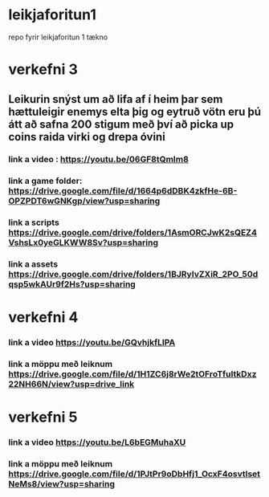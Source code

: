 # leikjaforitun1
repo fyrir leikjaforitun 1 tækno

# verkefni 3

## Leikurin snýst um að lifa af í heim þar sem hættuleigir enemys elta þig og eytruð vötn eru þú átt að safna 200 stigum með því að picka up coins raida virki og drepa óvini

### link a video : https://youtu.be/06GF8tQmIm8

### link a game folder: https://drive.google.com/file/d/1664p6dDBK4zkfHe-6B-OPZPDT6wGNKgp/view?usp=sharing

### link a scripts https://drive.google.com/drive/folders/1AsmORCJwK2sQEZ4VshsLx0yeGLKWW8Sv?usp=sharing

### link a assets https://drive.google.com/drive/folders/1BJRyIvZXiR_2PO_50dqsp5wkAUr9f2Hs?usp=sharing


# verkefni 4
### link a video https://youtu.be/GQvhjkfLIPA

### link a möppu með leiknum https://drive.google.com/file/d/1H1ZC6j8rWe2tOFroTfuItkDxz22NH66N/view?usp=drive_link



# verkefni 5
### link a video https://youtu.be/L6bEGMuhaXU

### link a möppu með leiknum https://drive.google.com/file/d/1PJtPr9oDbHfj1_OcxF4osvtlsetNeMs8/view?usp=sharing

